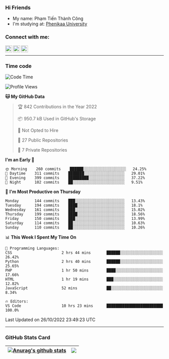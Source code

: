 ### Hi Friends

- My name: Phạm Tiến Thành Công
- I'm studying at: [Phenikaa University]


### Connect with me:
[<img align="left" alt="PhamTienThanhCong | Facebook" width="22px" src="https://upload.wikimedia.org/wikipedia/commons/thumb/1/16/Facebook-icon-1.png/640px-Facebook-icon-1.png" />][facebook]
[<img align="left" alt="PhamTienThanhCong | Zalo" width="22px" src="https://www.anphatpc.com.vn/template/anphat_2020v2/images/icon-zalo.jpg" />][zalo]
[<img align="left" alt="PhamTienThanhCong | LinkedIn" width="22px" src="https://cdn3.iconfinder.com/data/icons/inficons/512/linkedin.png" />][linkedin]

<br />

---

### Time code

<!--START_SECTION:waka-->
![Code Time](http://img.shields.io/badge/Code%20Time-637%20hrs%2051%20mins-blue)

![Profile Views](http://img.shields.io/badge/Profile%20Views-9-blue)

**🐱 My GitHub Data** 

> 🏆 842 Contributions in the Year 2022
 > 
> 📦 950.7 kB Used in GitHub's Storage 
 > 
> 🚫 Not Opted to Hire
 > 
> 📜 27 Public Repositories 
 > 
> 🔑 7 Private Repositories  
 > 
**I'm an Early 🐤** 

```text
🌞 Morning    260 commits    ██████░░░░░░░░░░░░░░░░░░░   24.25% 
🌆 Daytime    311 commits    ███████░░░░░░░░░░░░░░░░░░   29.01% 
🌃 Evening    399 commits    █████████░░░░░░░░░░░░░░░░   37.22% 
🌙 Night      102 commits    ██░░░░░░░░░░░░░░░░░░░░░░░   9.51%

```
📅 **I'm Most Productive on Thursday** 

```text
Monday       144 commits    ███░░░░░░░░░░░░░░░░░░░░░░   13.43% 
Tuesday      194 commits    ████░░░░░░░░░░░░░░░░░░░░░   18.1% 
Wednesday    161 commits    ███░░░░░░░░░░░░░░░░░░░░░░   15.02% 
Thursday     199 commits    ████░░░░░░░░░░░░░░░░░░░░░   18.56% 
Friday       150 commits    ███░░░░░░░░░░░░░░░░░░░░░░   13.99% 
Saturday     114 commits    ██░░░░░░░░░░░░░░░░░░░░░░░   10.63% 
Sunday       110 commits    ██░░░░░░░░░░░░░░░░░░░░░░░   10.26%

```


📊 **This Week I Spent My Time On** 

```text
💬 Programming Languages: 
CSS                      2 hrs 44 mins       ██████░░░░░░░░░░░░░░░░░░░   26.42% 
Python                   2 hrs 40 mins       ██████░░░░░░░░░░░░░░░░░░░   25.65% 
PHP                      1 hr 50 mins        ████░░░░░░░░░░░░░░░░░░░░░   17.66% 
HTML                     1 hr 19 mins        ███░░░░░░░░░░░░░░░░░░░░░░   12.82% 
JavaScript               52 mins             ██░░░░░░░░░░░░░░░░░░░░░░░   8.34%

🔥 Editors: 
VS Code                  10 hrs 23 mins      █████████████████████████   100.0%

```


 Last Updated on 26/10/2022 23:49:23 UTC
<!--END_SECTION:waka-->

---

### GitHub Stats Card

| <a href="https://github.com/phamtienthanhcong"><img align="center" src="https://github-readme-stats.vercel.app/api?username=PhamTienThanhCong&show_icons=true&include_all_commits=true&theme=buefy&hide_border=true&theme=ocean_dark" alt="Anurag's github stats" /></a> | <a href="https://github.com/phamtienthanhcong"><img align="center" src="https://github-readme-stats.vercel.app/api/top-langs/?username=PhamTienThanhCong&layout=compact&theme=buefy&hide_border=true&theme=ocean_dark" /></a> |
| ------------- | ------------- |

[Phenikaa University]: https://phenikaa-uni.edu.vn/vi
[facebook]: https://www.facebook.com/phamtienthanhcong
[linkedin]: https://linkedin.com/in/phamtienthanhcong
[zalo]: https://zalo.me/0396396332
[tiktok]: https://www.tiktok.com/@phamtienthanhcong
[web]: https://github.com/PhamTienThanhCong/web_dev
[min project]: https://github.com/PhamTienThanhCong/Project-Of-Web
[c and cpp]: https://github.com/PhamTienThanhCong/Code_C_and_Cpro
[python]: https://github.com/PhamTienThanhCong/Python_beginer
